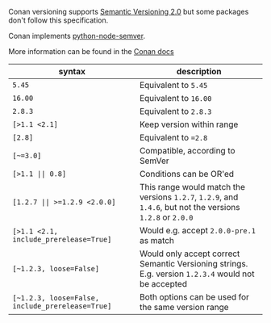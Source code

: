 Conan versioning supports [Semantic Versioning 2.0](https://semver.org) but some packages don't follow this specification.

Conan implements [python-node-semver](https://github.com/podhmo/python-node-semver).

More information can be found in the [Conan docs](https://docs.conan.io/en/latest/versioning/version_ranges.html#version-ranges)

| syntax                                           | description                                                                                                |
| ------------------------------------------------ | ---------------------------------------------------------------------------------------------------------- |
| `5.45`                                           | Equivalent to `5.45`                                                                                       |
| `16.00`                                          | Equivalent to `16.00`                                                                                      |
| `2.8.3`                                          | Equivalent to `2.8.3`                                                                                      |
| `[>1.1 <2.1]`                                    | Keep version within range                                                                                  |
| `[2.8]`                                          | Equivalent to `=2.8`                                                                                       |
| `[~=3.0]`                                        | Compatible, according to SemVer                                                                            |
| `[>1.1 \|\| 0.8]`                                | Conditions can be OR'ed                                                                                    |
| `[1.2.7 \|\| >=1.2.9 <2.0.0]`                    | This range would match the versions `1.2.7`, `1.2.9`, and `1.4.6`, but not the versions `1.2.8` or `2.0.0` |
| `[>1.1 <2.1, include_prerelease=True]`           | Would e.g. accept `2.0.0-pre.1` as match                                                                   |
| `[~1.2.3, loose=False]`                          | Would only accept correct Semantic Versioning strings. E.g. version `1.2.3.4` would not be accepted        |
| `[~1.2.3, loose=False, include_prerelease=True]` | Both options can be used for the same version range                                                        |
